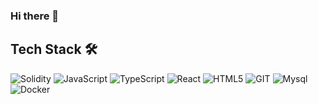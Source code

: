 ### Hi there 👋
<h2> Tech Stack 🛠 </h2>


<img alt="Solidity" src ="https://img.shields.io/badge/Solidity-black.svg?&style=for-the-badge&logo=Solidity&logoColor=white"/>
<img alt="JavaScript" src ="https://img.shields.io/badge/JavaScript-yellow.svg?&style=for-the-badge&logo=JavaScript&logoColor=white"/>
<img alt="TypeScript" src ="https://img.shields.io/badge/TypeScript-blue.svg?&style=for-the-badge&logo=TypeScript&logoColor=white"/>
<img alt="React" src ="https://img.shields.io/badge/React-blue.svg?&style=for-the-badge&logo=React&logoColor=white"/>
<img alt="HTML5" src ="https://img.shields.io/badge/HTML5-orange.svg?&style=for-the-badge&logo=HTML5&logoColor=white"/>
<img alt="GIT" src ="https://img.shields.io/badge/GIT-red.svg?&style=for-the-badge&logo=GIT&logoColor=white"/>
<img alt="Mysql" src ="https://img.shields.io/badge/Mysql-blue.svg?&style=for-the-badge&logo=Mysql&logoColor=white"/>
<img alt="Docker" src ="https://img.shields.io/badge/Docker-blue.svg?&style=for-the-badge&logo=Docker&logoColor=white"/>

<!--
**woojinShim/woojinShim** is a ✨ _special_ ✨ repository because its `README.md` (this file) appears on your GitHub profile.

Here are some ideas to get you started:

- 🔭 I’m currently working on ...
- 🌱 I’m currently learning ...
- 👯 I’m looking to collaborate on ...
- 🤔 I’m looking for help with ...
- 💬 Ask me about ...
- 📫 How to reach me: ...
- 😄 Pronouns: ...
- ⚡ Fun fact: ...
-->

